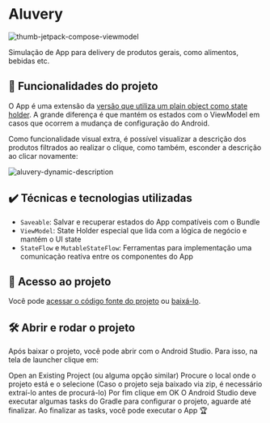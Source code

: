 
  
# Aluvery

![thumb-jetpack-compose-viewmodel](https://user-images.githubusercontent.com/8989346/200027454-8b7d90c5-8d42-4209-83f1-9758efc10448.png)

Simulação de App para delivery de produtos gerais, como alimentos, bebidas etc.

## 🔨 Funcionalidades do projeto

O App é uma extensão da [versão que utiliza um plain object como state holder](https://github.com/alura-cursos/jetpack-compose-gerenciamento-de-estados). A grande diferença é que mantém os estados com o ViewModel em casos que ocorrem a mudança de configuração do Android.

Como funcionalidade visual extra, é possível visualizar a descrição dos produtos filtrados ao realizar o clique, como também, esconder a descrição ao clicar novamente:

![aluvery-dynamic-description](https://user-images.githubusercontent.com/8989346/200887954-54ed61e9-f5d4-4188-92bf-6e8d3620aac2.gif)

## ✔️ Técnicas e tecnologias utilizadas

- `Saveable`: Salvar e recuperar estados do App compatíveis com o Bundle
- `ViewModel`: State Holder especial que lida com a lógica de negócio e mantém o UI state 
- `StateFlow` e `MutableStateFlow`: Ferramentas para implementação uma comunicação reativa entre os componentes do App 

## 📁 Acesso ao projeto

Você pode [acessar o código fonte do projeto](https://github.com/alura-cursos/jetpack-compose-viewmodel/tree/aula-5) ou [baixá-lo](https://github.com/alura-cursos/jetpack-compose-viewmodel/archive/refs/heads/aula-5.zip).

## 🛠️ Abrir e rodar o projeto

Após baixar o projeto, você pode abrir com o Android Studio. Para isso, na tela de launcher clique em:

Open an Existing Project (ou alguma opção similar)
Procure o local onde o projeto está e o selecione (Caso o projeto seja baixado via zip, é necessário extraí-lo antes de procurá-lo)
Por fim clique em OK
O Android Studio deve executar algumas tasks do Gradle para configurar o projeto, aguarde até finalizar. Ao finalizar as tasks, você pode executar o App 🏆

<!-- ## 📚 Mais informações do curso

**Faça um CTA (_call to action_) para o curso do projeto**

